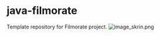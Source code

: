 # java-filmorate
Template repository for Filmorate project.
![image_skrin.png](../../docs/image_skrin.png)